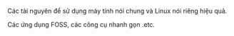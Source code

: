 Các tài nguyên để sử dụng máy tính nói chung và Linux nói riêng hiệu quả.

Các ứng dụng FOSS, các công cụ nhanh gọn .etc.